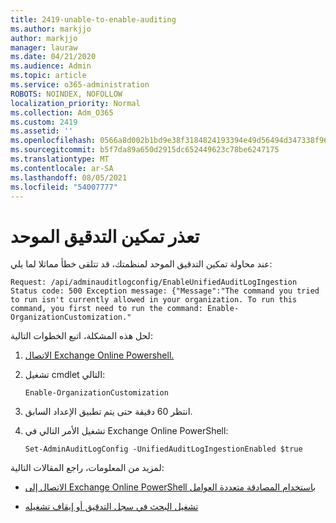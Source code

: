 ```yaml
---
title: 2419-unable-to-enable-auditing
ms.author: markjjo
author: markjjo
manager: lauraw
ms.date: 04/21/2020
ms.audience: Admin
ms.topic: article
ms.service: o365-administration
ROBOTS: NOINDEX, NOFOLLOW
localization_priority: Normal
ms.collection: Adm_O365
ms.custom: 2419
ms.assetid: ''
ms.openlocfilehash: 0566a8d002b1bd9e38f3184824193394e49d56494d347338f96cfcdfdb758f4c
ms.sourcegitcommit: b5f7da89a650d2915dc652449623c78be6247175
ms.translationtype: MT
ms.contentlocale: ar-SA
ms.lasthandoff: 08/05/2021
ms.locfileid: "54007777"
---
```

# <a name="unable-to-enable-unified-auditing"></a>تعذر تمكين التدقيق الموحد

عند محاولة تمكين التدقيق الموحد لمنظمتك، قد تتلقى خطأ مماثلا لما يلي:

```
Request: /api/adminauditlogconfig/EnableUnifiedAuditLogIngestion Status code: 500 Exception message: {"Message":"The command you tried to run isn't currently allowed in your organization. To run this command, you first need to run the command: Enable-OrganizationCustomization."
```

لحل هذه المشكلة، اتبع الخطوات التالية:

1. [الاتصال Exchange Online Powershell.](https://docs.microsoft.com/powershell/exchange/exchange-online/connect-to-exchange-online-powershell/connect-to-exchange-online-powershell)

2. تشغيل cmdlet التالي:

   ```
   Enable-OrganizationCustomization
   ```

3. انتظر 60 دقيقة حتى يتم تطبيق الإعداد السابق.

4. تشغيل الأمر التالي في Exchange Online PowerShell:

   ```
   Set-AdminAuditLogConfig -UnifiedAuditLogIngestionEnabled $true
   ```

لمزيد من المعلومات، راجع المقالات التالية:

- [الاتصال إلى Exchange Online PowerShell باستخدام المصادقة متعددة العوامل](https://docs.microsoft.com/powershell/exchange/exchange-online/connect-to-exchange-online-powershell/mfa-connect-to-exchange-online-powershell)

-  [تشغيل البحث في سجل التدقيق أو إيقاف تشغيله](https://docs.microsoft.com/microsoft-365/compliance/turn-audit-log-search-on-or-off)
